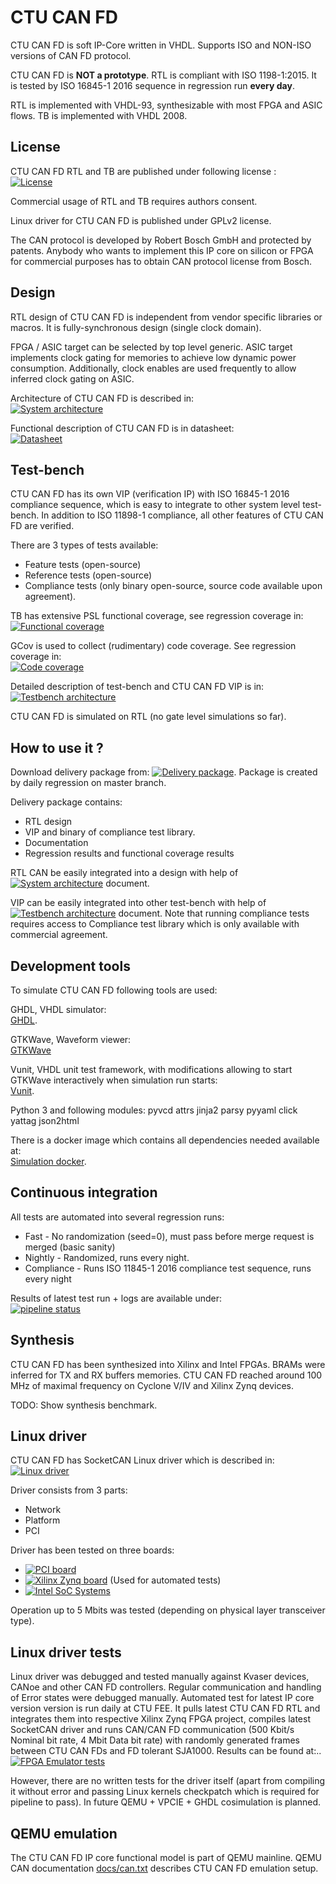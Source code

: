 # CTU CAN FD

CTU CAN FD is soft IP-Core written in VHDL. Supports ISO and NON-ISO versions
of CAN FD protocol.

CTU CAN FD is **NOT a prototype**. RTL is compliant with ISO 1198-1:2015.
It is tested by ISO 16845-1 2016 sequence in regression run **every day**.

RTL is implemented with VHDL-93, synthesizable with most FPGA and ASIC flows.
TB is implemented with VHDL 2008.

## License

CTU CAN FD RTL and TB are published under following license :  
[![License](https://img.shields.io/badge/License--black.svg)]( https://gitlab.fel.cvut.cz/canbus/ctucanfd_ip_core/blob/master/LICENSE)

Commercial usage of RTL and TB requires authors consent.

Linux driver for CTU CAN FD is published under GPLv2 license.

The CAN protocol is developed by Robert Bosch GmbH and protected by patents.
Anybody who wants to implement this IP core on silicon or FPGA for commercial
purposes has to obtain CAN protocol license from Bosch.

## Design

RTL design of CTU CAN FD is independent from vendor specific libraries or macros. It is fully-synchronous design (single clock domain).

FPGA / ASIC target can be selected by top level generic. ASIC target implements clock gating for memories to achieve low dynamic power
consumption. Additionally, clock enables are used frequently to allow inferred clock gating on ASIC.

Architecture of CTU CAN FD is described in:  
[![System architecture](https://img.shields.io/badge/System_architecture--blue.svg)]( http://canbus.pages.fel.cvut.cz/ctucanfd_ip_core/doc/System_Architecture.pdf)

Functional description of CTU CAN FD is in datasheet:  
[![Datasheet](https://img.shields.io/badge/Datasheet--blue.svg)]( http://canbus.pages.fel.cvut.cz/ctucanfd_ip_core/doc/Datasheet.pdf)

## Test-bench

CTU CAN FD has its own VIP (verification IP) with ISO 16845-1 2016 compliance sequence, which is easy to integrate to other
system level test-bench. In addition to ISO 11898-1 compliance, all other features of CTU CAN FD are verified.

There are 3 types of tests available:
- Feature tests (open-source)
- Reference tests (open-source)
- Compliance tests (only binary open-source, source code available upon agreement).

TB has extensive PSL functional coverage, see regression coverage in:
[![Functional coverage](https://img.shields.io/badge/functional%20coverage--orange.svg)](http://canbus.pages.fel.cvut.cz/ctucanfd_ip_core/regression_results/functional_coverage/functional_coverage_report.html)

GCov is used to collect (rudimentary) code coverage. See regression coverage in:  
[![Code coverage](https://gitlab.fel.cvut.cz/canbus/ctucanfd_ip_core/badges/master/coverage.svg)](http://canbus.pages.fel.cvut.cz/ctucanfd_ip_core/regression_results/coverage/)

Detailed description of test-bench and CTU CAN FD VIP is in:  
[![Testbench architecture](https://img.shields.io/badge/Testbench--blue.svg)]( http://canbus.pages.fel.cvut.cz/ctucanfd_ip_core/doc/Testbench.pdf)

CTU CAN FD is simulated on RTL (no gate level simulations so far).

## How to use it ?

Download delivery package from: [![Delivery package](https://img.shields.io/badge/Delivery-package--blue.svg)]( http://canbus.pages.fel.cvut.cz/ctucanfd_ip_core). Package is created by daily regression on master branch.

Delivery package contains:  
- RTL design
- VIP and binary of compliance test library.
- Documentation
- Regression results and functional coverage results

RTL CAN be easily integrated into a design with help of [![System architecture](https://img.shields.io/badge/System_architecture--blue.svg)]( http://canbus.pages.fel.cvut.cz/ctucanfd_ip_core/doc/System_architecture.pdf) document.

VIP can be easily integrated into other test-bench with help of [![Testbench architecture](https://img.shields.io/badge/Testbench--blue.svg)]( http://canbus.pages.fel.cvut.cz/ctucanfd_ip_core/doc/Testbench.pdf) document. Note that running compliance tests requires access to Compliance test library which is
only available with commercial agreement.

## Development tools

To simulate CTU CAN FD following tools are used:

GHDL, VHDL simulator:  
[GHDL](https://github.com/Blebowski/ghdl).

GTKWave, Waveform viewer:  
[GTKWave](http://gtkwave.sourceforge.net/)

Vunit, VHDL unit test framework, with modifications allowing to start GTKWave interactively when simulation run starts:  
[Vunit](https://github.com/mjerabek/vunit).

Python 3 and following modules: pyvcd attrs jinja2 parsy pyyaml click yattag json2html

There is a docker image which contains all dependencies needed available at:  
[Simulation docker](https://gitlab.com/canfd/server-tools/container_registry).

## Continuous integration

All tests are automated into several regression runs:  
- Fast - No randomization (seed=0), must pass before merge request is merged (basic sanity)
- Nightly - Randomized, runs every night.
- Compliance - Runs ISO 11845-1 2016 compliance test sequence, runs every night

Results of latest test run + logs are available under:  
[![pipeline status](https://gitlab.fel.cvut.cz/canbus/ctucanfd_ip_core/badges/master/pipeline.svg)](http://canbus.pages.fel.cvut.cz/ctucanfd_ip_core/regression_results/tests_fast.xml)

## Synthesis

CTU CAN FD has been synthesized into Xilinx and Intel FPGAs. BRAMs were inferred for
TX and RX buffers memories. CTU CAN FD reached around 100 MHz of maximal frequency on
Cyclone V/IV and Xilinx Zynq devices.

TODO: Show synthesis benchmark.

## Linux driver

CTU CAN FD has SocketCAN Linux driver which is described in:  
[![Linux driver](https://img.shields.io/badge/Linux_driver--blue.svg)](http://canbus.pages.fel.cvut.cz/ctucanfd_ip_core/doc/linux_driver/build/ctucanfd-driver.html)

Driver consists from 3 parts:  
- Network
- Platform
- PCI

Driver has been tested on three boards:
- [![PCI board](https://img.shields.io/badge/PCI_board--blue.svg)](https://gitlab.fel.cvut.cz/canbus/pcie-ctucanfd)
- [![Xilinx Zynq board](https://img.shields.io/badge/Zynq_board--blue.svg)](https://gitlab.fel.cvut.cz/canbus/zynq/zynq-can-sja1000-top) (Used for automated tests)
- [![Intel SoC Systems](https://img.shields.io/badge/Intel_SoC--blue.svg)](https://gitlab.fel.cvut.cz/canbus/intel-soc-ctucanfd)

Operation up to 5 Mbits was tested (depending on physical layer transceiver type).

## Linux driver tests

Linux driver was debugged and tested manually against Kvaser devices, CANoe and other CAN FD controllers. Regular communication
and handling of Error states were debugged manually. Automated test for latest IP core version version is run daily at CTU FEE. It pulls latest CTU CAN FD RTL and integrates them into respective Xilinx Zynq FPGA project, compiles latest SocketCAN driver and runs CAN/CAN FD communication (500 Kbit/s Nominal bit rate, 4 Mbit Data bit rate) with randomly generated frames between CTU CAN FDs and FD tolerant SJA1000. Results can be found at:..
[![FPGA Emulator tests](https://img.shields.io/badge/FPGA_Emulator_Tests--cyan.svg)](https://gitlab.fel.cvut.cz/canbus/zynq/zynq-can-sja1000-top/pipelines)

However, there are no written tests for the driver itself (apart from compiling it without error and passing Linux kernels checkpatch which is required for pipeline to pass). In future QEMU + VPCIE + GHDL cosimulation is planned.

## QEMU emulation

The CTU CAN FD IP core functional model is part of QEMU mainline. QEMU CAN documentation [docs/can.txt](https://git.qemu.org/?p=qemu.git;a=blob;f=docs/can.txt) describes CTU CAN FD emulation setup.

